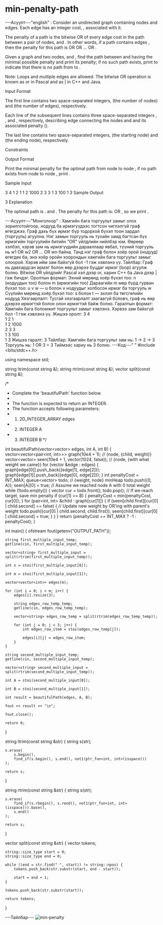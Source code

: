 # min-penalty-path

---Асуулт---"english" :
Consider an undirected graph containing  nodes and  edges. Each edge  has an integer cost, , associated with it.

The penalty of a path is the bitwise OR of every edge cost in the path between a pair of nodes,  and . In other words, if a path contains edges , then the penalty for this path is  OR  OR ... OR .

Given a graph and two nodes,  and , find the path between  and  having the minimal possible penalty and print its penalty; if no such path exists, print  to indicate that there is no path from  to .

Note: Loops and multiple edges are allowed. The bitwise OR operation is known as or in Pascal and as | in C++ and Java.

Input Format

The first line contains two space-separated integers,  (the number of nodes) and  (the number of edges), respectively.

Each line  of the  subsequent lines contains three space-separated integers , , and , respectively, describing edge  connecting the nodes  and  and its associated penalty ().

The last line contains two space-separated integers,  (the starting node) and  (the ending node), respectively.

Constraints

Output Format

Print the minimal penalty for the optimal path from node  to node ; if no path exists from node  to node , print .

Sample Input

3 4
1 2 1
1 2 1000
2 3 3
1 3 100
1 3
Sample Output

3
Explanation

The optimal path is .
 and .
The penalty for this path is:  OR , so we print .

---Асуулт---"Монголоор" :
Хамгийн бага торгуульт замыг олох зорилготойгоор, нодууд ба ирмэгүүдээс тогтсон чиглэлгүй граф өгөгджээ. Граф дахь бүх ирмэг бүр тодорхой бүхэл тоон зардал (торгууль) агуулна.
Нэг замын торгууль нь тухайн замд багтсан бүх ирмэгийн торгуулийн битийн "OR" үйлдлийн нийлбэр юм. Өөрөөр хэлбэл, хэрэв зам нь ирмэгүүдийн дарааллаар явбал, түүний торгууль нь w1 OR w2 OR ... OR wn байна.
Танд нэг граф болон хоёр орой (нодууд) өгөгдөх ба, энэ хоёр оройн хоорондын хамгийн бага торгуульт замыг олоорой. Хэрэв ийм зам байхгүй бол -1 гэж хэвлэнэ үү.
Тайлбар: Граф нь давхардсан ирмэг болон өөр дээрээ буцдаг ирмэг (loop) агуулж болно. Bitwise OR үйлдлийг Pascal хэл дээр or, харин C++ ба Java дээр | гэж бичдэг.
Оролтын формат:
Эхний мөрөнд хоёр бүхэл тоо: n (нодуудын тоо) болон m (ирмэгийн тоо)
Дараагийн m мөр бүрд гурван бүхэл тоо: u v w — u болон v нодуудыг холбосон ирмэг ба торгууль w
Сүүлийн мөрөнд хоёр бүхэл тоо: s болон t — эхлэл ба төгсгөлийн нодууд
Хязгаарлалт:
Тусгай хязгаарлалт заагаагүй боловч, граф нь өөр дээрээ ирмэгтэй болон олон ирмэгтэй байж болно.
Гаралтын формат:
Хамгийн бага боломжит торгуульт замыг хэвлэнэ. Хэрвээ зам байхгүй бол -1 гэж хэвлэнэ үү.
Жишээ оролт:
3 4  
1 2 1  
1 2 1000  
2 3 3  
1 3 100  
1 3
Жишээ гаралт:
3
Тайлбар:
Хамгийн бага торгуульт зам нь:
1 → 2 → 3
Торгууль нь:
1 OR 3 = 3
Тиймээс хариу нь 3 болно.
---Код---" "
#include <bits/stdc++.h>

using namespace std;

string ltrim(const string &);
string rtrim(const string &);
vector<string> split(const string &);

/*
 * Complete the 'beautifulPath' function below.
 *
 * The function is expected to return an INTEGER.
 * The function accepts following parameters:
 *  1. 2D_INTEGER_ARRAY edges
 *  2. INTEGER A
 *  3. INTEGER B
 */

int beautifulPath(vector<vector<int>> edges, int A, int B) {
 vector<vector<pair<int, int>>> graph(10e4 + 1); // {node, {child, weight}}
    vector<vector<bool>> seen(10e4 + 1, vector<bool>(1024, false)); // {node, {with what weight we came}}
    for (vector<int> &edge : edges) {
        graph[edge[0]].push_back({edge[1], edge[2]});
        graph[edge[1]].push_back({edge[0], edge[2]});
    }
    int penaltyCost = INT_MAX;
    queue<vector<int>> todo; // {weight, node} minHeap
    todo.push({0, A});
    seen[A][0] = true; // Assume we reached node A with 0 total weight
    while (!todo.empty()) {
        vector<int> cur = todo.front();
        todo.pop();
        // If we reach target, save min penalty
        if (cur[1] == B) {
            penaltyCost = min(penaltyCost, cur[0]);
        }
        for (pair<int, int> &child : graph[cur[1]]) {
            if (seen[child.first][cur[0] | child.second] == false) {
                // Update new weight by OR'ing with parent's weight
                todo.push({cur[0] | child.second, child.first});
                seen[child.first][cur[0] | child.second] = true;
            }
        }
    }
    return (penaltyCost == INT_MAX ? -1 : penaltyCost);
}

int main()
{
    ofstream fout(getenv("OUTPUT_PATH"));

    string first_multiple_input_temp;
    getline(cin, first_multiple_input_temp);

    vector<string> first_multiple_input = split(rtrim(first_multiple_input_temp));

    int n = stoi(first_multiple_input[0]);

    int m = stoi(first_multiple_input[1]);

    vector<vector<int>> edges(m);

    for (int i = 0; i < m; i++) {
        edges[i].resize(3);

        string edges_row_temp_temp;
        getline(cin, edges_row_temp_temp);

        vector<string> edges_row_temp = split(rtrim(edges_row_temp_temp));

        for (int j = 0; j < 3; j++) {
            int edges_row_item = stoi(edges_row_temp[j]);

            edges[i][j] = edges_row_item;
        }
    }

    string second_multiple_input_temp;
    getline(cin, second_multiple_input_temp);

    vector<string> second_multiple_input = split(rtrim(second_multiple_input_temp));

    int A = stoi(second_multiple_input[0]);

    int B = stoi(second_multiple_input[1]);

    int result = beautifulPath(edges, A, B);

    fout << result << "\n";

    fout.close();

    return 0;
}

string ltrim(const string &str) {
    string s(str);

    s.erase(
        s.begin(),
        find_if(s.begin(), s.end(), not1(ptr_fun<int, int>(isspace)))
    );

    return s;
}

string rtrim(const string &str) {
    string s(str);

    s.erase(
        find_if(s.rbegin(), s.rend(), not1(ptr_fun<int, int>(isspace))).base(),
        s.end()
    );

    return s;
}

vector<string> split(const string &str) {
    vector<string> tokens;

    string::size_type start = 0;
    string::size_type end = 0;

    while ((end = str.find(" ", start)) != string::npos) {
        tokens.push_back(str.substr(start, end - start));

        start = end + 1;
    }

    tokens.push_back(str.substr(start));

    return tokens;
}


---Тайлбар--- 
![min-penalty](https://github.com/user-attachments/assets/0ffa93df-596a-4f3c-af17-4a4e61bb2d3c)
